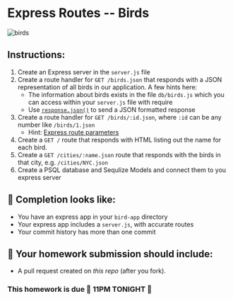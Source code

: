 # Express Routes -- Birds

![birds](https://media3.giphy.com/media/3o7Zen0xHZFjAFiQ1O/giphy.gif)

## Instructions:

1. Create an Express server in the `server.js` file
1. Create a route handler for `GET /birds.json` that responds with a JSON representation of all birds in our application. A few hints here:
   - The information about birds exists in the file `db/birds.js` which you can access within your `server.js` file with require
   - Use [`response.json()`](https://expressjs.com/en/4x/api.html#res.json) to send a JSON formatted response
1. Create a route handler for `GET /birds/:id.json`, where `:id` can be any number like `/birds/1.json`
   - Hint: [Express route parameters](https://expressjs.com/en/guide/routing.html#route-parameters)
1. Create a `GET /` route that responds with HTML listing out the name for each bird.
1. Create a `GET /cities/:name.json` route that responds with the birds in that city, e.g. `/cities/NYC.json`
1. Create a PSQL database and Sequlize Models and connect them to you express server

## 🚀 Completion looks like:

- You have an express app in your `bird-app` directory
- Your express app includes a `server.js`, with accurate routes
- Your commit history has more than one commit

## 🚀 Your homework submission should include:

- A pull request created on _this repo_ (after you fork).

### This homework is due 🚨 11PM TONIGHT 🚨
